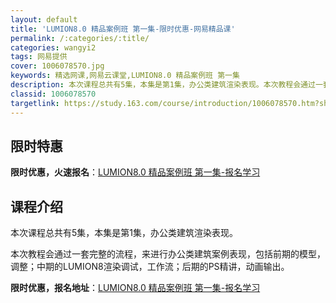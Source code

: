 ```yaml
---
layout: default
title: 'LUMION8.0 精品案例班 第一集-限时优惠-网易精品课'
permalink: /:categories/:title/
categories: wangyi2
tags: 网易提供
cover: 1006078570.jpg
keywords: 精选网课,网易云课堂,LUMION8.0 精品案例班 第一集
description: 本次课程总共有5集，本集是第1集，办公类建筑渲染表现。本次教程会通过一套完整的流程，来进行办公类建筑案例表现，包括前期的
classid: 1006078570
targetlink: https://study.163.com/course/introduction/1006078570.htm?share=1&shareId=1025206652&utm_campaign=share&utm_medium=iphoneShare&utm_source=&utm_u=1025206652
---
```


## 限时特惠

**限时优惠，火速报名**：[LUMION8.0 精品案例班 第一集-报名学习](https://study.163.com/course/introduction/1006078570.htm?share=1&shareId=1025206652&utm_campaign=share&utm_medium=iphoneShare&utm_source=&utm_u=1025206652)

## 课程介绍

本次课程总共有5集，本集是第1集，办公类建筑渲染表现。

本次教程会通过一套完整的流程，来进行办公类建筑案例表现，包括前期的模型，调整；中期的LUMION8渲染调试，工作流；后期的PS精讲，动画输出。

**限时优惠，报名地址**：[LUMION8.0 精品案例班 第一集-报名学习](https://study.163.com/course/introduction/1006078570.htm?share=1&shareId=1025206652&utm_campaign=share&utm_medium=iphoneShare&utm_source=&utm_u=1025206652)

